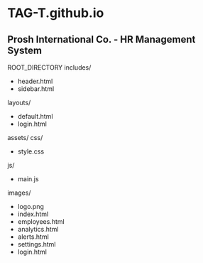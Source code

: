 # TAG-T.github.io

## Prosh International Co. - HR Management System

ROOT_DIRECTORY
includes/
- header.html
- sidebar.html

layouts/
- default.html
- login.html

assets/
css/
- style.css

js/
- main.js

images/
- logo.png
- index.html
- employees.html
- analytics.html
- alerts.html
- settings.html
- login.html
